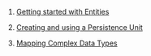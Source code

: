 1. [Getting started with Entities ](jee8enitities.md)

2. [Creating and using a Persistence Unit](jee8persistenceunit.md)

3. [Mapping Complex Data Types](jee8complexdata.md)
